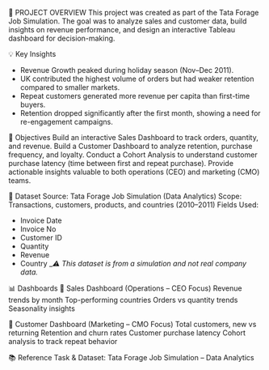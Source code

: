 📝 PROJECT OVERVIEW
This project was created as part of the Tata Forage Job Simulation.
The goal was to analyze sales and customer data, build insights on revenue performance, and design an interactive Tableau dashboard for decision-making.

💡 Key Insights
  - Revenue Growth peaked during holiday season (Nov–Dec 2011).
  - UK contributed the highest volume of orders but had weaker retention compared to smaller markets.
  - Repeat customers generated more revenue per capita than first-time buyers.
  - Retention dropped significantly after the first month, showing a need for re-engagement campaigns.

🎯 Objectives
Build an interactive Sales Dashboard to track orders, quantity, and revenue.
Build a Customer Dashboard to analyze retention, purchase frequency, and loyalty.
Conduct a Cohort Analysis to understand customer purchase latency (time between first and repeat purchase).
Provide actionable insights valuable to both operations (CEO) and marketing (CMO) teams.

📂 Dataset
Source: Tata Forage Job Simulation (Data Analytics)
Scope: Transactions, customers, products, and countries (2010–2011)
Fields Used:
  - Invoice Date
  - Invoice No
  - Customer ID
  - Quantity
  - Revenue
  - Country
__⚠️ This dataset is from a simulation and not real company data._

📊 Dashboards
🛒 Sales Dashboard (Operations – CEO Focus)
Revenue trends by month
Top-performing countries
Orders vs quantity trends
Seasonality insights

👥 Customer Dashboard (Marketing – CMO Focus)
Total customers, new vs returning
Retention and churn rates
Customer purchase latency
Cohort analysis to track repeat behavior

📚 Reference
Task & Dataset: Tata Forage Job Simulation – Data Analytics
